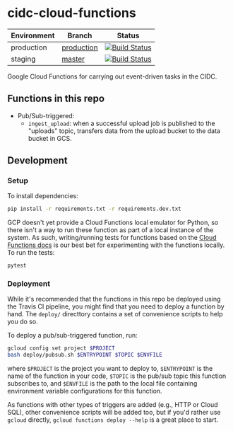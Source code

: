 # cidc-cloud-functions

| Environment | Branch                                                                           | Status                                                                                                                                                |
| ----------- | -------------------------------------------------------------------------------- | ----------------------------------------------------------------------------------------------------------------------------------------------------- |
| production  | [production](https://github.com/CIMAC-CIDC/cidc-cloud-functions/tree/production) | [![Build Status](https://travis-ci.org/CIMAC-CIDC/cidc-cloud-functions.svg?branch=production)](https://travis-ci.org/CIMAC-CIDC/cidc-cloud-functions) |
| staging     | [master](https://github.com/CIMAC-CIDC/cidc-cloud-functions)                     | [![Build Status](https://travis-ci.org/CIMAC-CIDC/cidc-cloud-functions.svg?branch=master)](https://travis-ci.org/CIMAC-CIDC/cidc-cloud-functions)     |


Google Cloud Functions for carrying out event-driven tasks in the CIDC.

## Functions in this repo

* Pub/Sub-triggered:
  * `ingest_upload`: when a successful upload job is published to the "uploads" topic, transfers data from the upload bucket to the data bucket in GCS.

## Development

### Setup
To install dependencies:
```bash
pip install -r requirements.txt -r requirements.dev.txt
```
GCP doesn't yet provide a Cloud Functions local emulator for Python, so there isn't a way to run these function as part of a local instance of the system. As such, writing/running tests for functions based on the [Cloud Functions docs](https://cloud.google.com/functions/docs/) is our best bet for experimenting with the functions locally. To run the tests:
```bash
pytest
```

### Deployment
While it's recommended that the functions in this repo be deployed using the Travis CI pipeline, you might find that you need to deploy a function by hand. The `deploy/` directtory contains a set of convenience scripts to help you do so.

To deploy a pub/sub-triggered function, run:

```bash
gcloud config set project $PROJECT
bash deploy/pubsub.sh $ENTRYPOINT $TOPIC $ENVFILE
```
where `$PROJECT` is the project you want to deploy to, `$ENTRYPOINT` is the name of the function in your code, `$TOPIC` is the pub/sub topic this function subscribes to, and `$ENVFILE` is the path to the local file containing environment variable configurations for this function.

As functions with other types of triggers are added (e.g., HTTP or Cloud SQL), other convenience scripts will be added too, but if you'd rather use `gcloud` directly, `gcloud functions deploy --help` is a great place to start.
```
